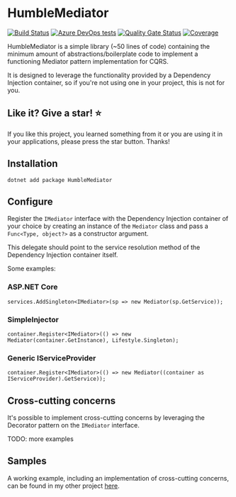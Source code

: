 # HumbleMediator
[![Build Status](https://dev.azure.com/undrivendev/HumbleMediator/_apis/build/status/undrivendev.HumbleMediator?branchName=main)](https://dev.azure.com/undrivendev/HumbleMediator/_build/latest?definitionId=3&branchName=main)
[![Azure DevOps tests](https://img.shields.io/azure-devops/tests/undrivendev/HumbleMediator/3/main)](https://dev.azure.com/undrivendev/HumbleMediator/_build/latest?definitionId=3&branchName=main)
[![Quality Gate Status](https://sonarcloud.io/api/project_badges/measure?project=undrivendev_HumbleMediator&metric=alert_status)](https://sonarcloud.io/summary/new_code?id=undrivendev_HumbleMediator)
[![Coverage](https://sonarcloud.io/api/project_badges/measure?project=undrivendev_HumbleMediator&metric=coverage)](https://sonarcloud.io/summary/new_code?id=undrivendev_HumbleMediator)

HumbleMediator is a simple library (~50 lines of code) containing the minimum amount of abstractions/boilerplate code to implement a functioning Mediator pattern implementation for CQRS.

It is designed to leverage the functionality provided by a Dependency Injection container, so if you're not using one in your project, this is not for you.

## Like it? Give a star! :star:
If you like this project, you learned something from it or you are using it in your applications, please press the star button. Thanks!

## Installation
```
dotnet add package HumbleMediator
```

## Configure
Register the `IMediator` interface with the Dependency Injection container of your choice by creating an instance of the `Mediator` class and pass a `Func<Type, object?>` as a constructor argument.

This delegate should point to the service resolution method of the Dependency Injection container itself.

Some examples:

### ASP.NET Core
```
services.AddSingleton<IMediator>(sp => new Mediator(sp.GetService));
```

### SimpleInjector
```
container.Register<IMediator>(() => new Mediator(container.GetInstance), Lifestyle.Singleton);
```
### Generic IServiceProvider
```
container.Register<IMediator>(() => new Mediator((container as IServiceProvider).GetService));
```
## Cross-cutting concerns
It's possible to implement cross-cutting concerns by leveraging the Decorator pattern on the `IMediator` interface.

TODO: more examples
## Samples
A working example, including an implementation of cross-cutting concerns, can be found in my other project [here](https://github.com/undrivendev/template-webapi-aspnet/blob/main/src/WebApiTemplate.Api/Program.cs#L60).
